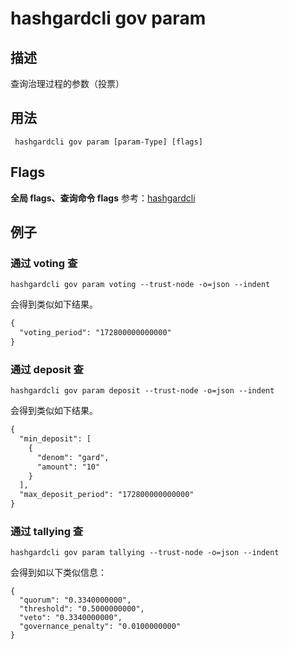 # hashgardcli gov param

## 描述

查询治理过程的参数（投票）

## 用法

```shell
 hashgardcli gov param [param-Type] [flags]
```
## Flags

 **全局 flags、查询命令 flags** 参考：[hashgardcli](../README.md)


## 例子

### 通过 voting 查

```shell
hashgardcli gov param voting --trust-node -o=json --indent
```

会得到类似如下结果。

```txt
{
  "voting_period": "172800000000000"
}
```

### 通过 deposit 查

```shell
hashgardcli gov param deposit --trust-node -o=json --indent
```

会得到类似如下结果。

```txt
{
  "min_deposit": [
    {
      "denom": "gard",
      "amount": "10"
    }
  ],
  "max_deposit_period": "172800000000000"
}
```


### 通过 tallying 查
```shell
hashgardcli gov param tallying --trust-node -o=json --indent
```

会得到如以下类似信息：
```shell
{
  "quorum": "0.3340000000",
  "threshold": "0.5000000000",
  "veto": "0.3340000000",
  "governance_penalty": "0.0100000000"
}
```
